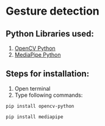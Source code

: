 # Gesture detection

## Python Libraries used:
1. [OpenCV Python](https://pypi.org/project/opencv-python/)
2. [MediaPipe Python](https://pypi.org/project/mediapipe/)

## Steps for installation:
1. Open terminal
2. Type following commands:
```
pip install opencv-python
```
```
pip install mediapipe
```
